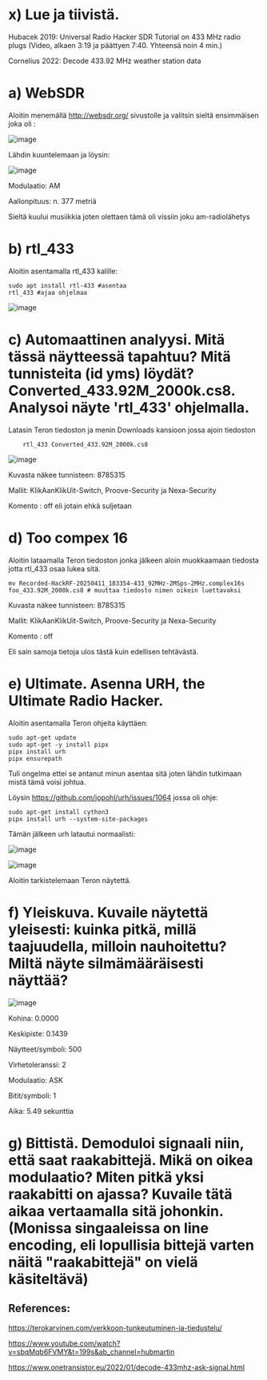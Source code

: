 # x) Lue ja tiivistä.

Hubacek 2019: Universal Radio Hacker SDR Tutorial on 433 MHz radio plugs (Video, alkaen 3:19 ja päättyen 7:40. Yhteensä noin 4 min.)

Cornelius 2022: Decode 433.92 MHz weather station data


# a) WebSDR

Aloitin menemällä http://websdr.org/ sivustolle ja valitsin sieltä ensimmäisen joka oli :

![image](https://github.com/user-attachments/assets/babfceb4-2bd3-4374-af1e-b2f7e4cd2a3a)

Lähdin kuuntelemaan ja löysin:

![image](https://github.com/user-attachments/assets/8cbd178b-0555-4eab-8446-bd4a0fab0076)

Modulaatio: AM

Aallonpituus: n. 377 metriä

Sieltä kuului musiikkia joten olettaen tämä oli vissiin joku am-radiolähetys


# b) rtl_433

Aloitin asentamalla rtl_433 kalille:

    sudo apt install rtl-433 #asentaa
    rtl_433 #ajaa ohjelmaa
        
![image](https://github.com/user-attachments/assets/d8e5efbd-be43-4857-b4d8-7a2384e557c8)


# c) Automaattinen analyysi. Mitä tässä näytteessä tapahtuu? Mitä tunnisteita (id yms) löydät? Converted_433.92M_2000k.cs8. Analysoi näyte 'rtl_433' ohjelmalla.

Latasin Teron tiedoston ja menin Downloads kansioon jossa ajoin tiedoston 

        rtl_433 Converted_433.92M_2000k.cs8

        
![image](https://github.com/user-attachments/assets/630e1602-16fb-4635-b6af-c92f13663dbe)


Kuvasta näkee tunnisteen: 8785315

Mallit: KlikAanKlikUit-Switch, Proove-Security ja Nexa-Security

Komento : off eli jotain ehkä suljetaan


# d) Too compex 16

Aloitin lataamalla Teron tiedoston jonka jälkeen aloin muokkaamaan tiedosta jotta rtl_433 osaa lukea sitä.

    mv Recorded-HackRF-20250411_183354-433_92MHz-2MSps-2MHz.complex16s foo_433.92M_2000k.cs8 # muuttaa tiedosto nimen oikein luettavaksi

Kuvasta näkee tunnisteen: 8785315

Mallit: KlikAanKlikUit-Switch, Proove-Security ja Nexa-Security

Komento : off

Eli sain samoja tietoja ulos tästä kuin edellisen tehtävästä.

# e) Ultimate. Asenna URH, the Ultimate Radio Hacker.

Aloitin asentamalla Teron ohjeita käyttäen:

    sudo apt-get update
    sudo apt-get -y install pipx
    pipx install urh
    pipx ensurepath

Tuli ongelma ettei se antanut minun asentaa sitä joten lähdin tutkimaan mistä tämä voisi johtua.

Löysin https://github.com/jopohl/urh/issues/1064 jossa oli ohje:

    sudo apt-get install cython3
    pipx install urh --system-site-packages

Tämän jälkeen urh latautui normaalisti:

![image](https://github.com/user-attachments/assets/d70403b1-3805-48b6-b403-586ebb06e6ad)

![image](https://github.com/user-attachments/assets/40812407-8685-47a7-bf66-6a16fdeacce9)

Aloitin tarkistelemaan Teron näytettä.

# f) Yleiskuva. Kuvaile näytettä yleisesti: kuinka pitkä, millä taajuudella, milloin nauhoitettu? Miltä näyte silmämääräisesti näyttää?

![image](https://github.com/user-attachments/assets/4e38341d-9c2e-492b-a922-b7d5a92e7e59)

Kohina: 0.0000

Keskipiste: 0.1439

Näytteet/symboli: 500

Virhetoleranssi: 2

Modulaatio: ASK

Bitit/symboli: 1

Aika: 5.49 sekunttia



# g) Bittistä. Demoduloi signaali niin, että saat raakabittejä. Mikä on oikea modulaatio? Miten pitkä yksi raakabitti on ajassa? Kuvaile tätä aikaa vertaamalla sitä johonkin. (Monissa singaaleissa on line encoding, eli lopullisia bittejä varten näitä "raakabittejä" on vielä käsiteltävä)

## References:

https://terokarvinen.com/verkkoon-tunkeutuminen-ja-tiedustelu/

https://www.youtube.com/watch?v=sbqMqb6FVMY&t=199s&ab_channel=hubmartin

https://www.onetransistor.eu/2022/01/decode-433mhz-ask-signal.html
